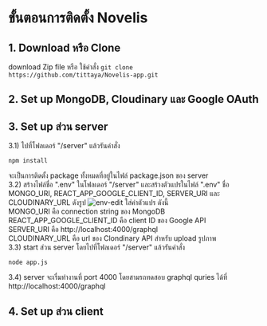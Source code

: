 # ขั้นตอนการติดตั้ง Novelis
## 1. Download หรือ Clone
download Zip file หรือ ใช้คำสั่ง `git clone https://github.com/tittaya/Novelis-app.git`
## 2. Set up MongoDB, Cloudinary และ Google OAuth
## 3. Set up ส่วน server
3.1) ไปที่โฟลเดอร์ "/server" แล้วรันคำสั่ง
```
npm install
```
จะเป็นการติดตั้ง package ทั้งหมดที่อยู่ในไฟล์ package.json ของ server<br/>
3.2) สร้างไฟล์ชื่อ ".env" ในโฟลเดอร์ "/server" และสร้างตัวแปรในไฟล์ ".env" ชื่อ MONGO_URI, REACT_APP_GOOGLE_CLIENT_ID, SERVER_URI และ CLOUDINARY_URL ดังรูป
![env-edit](https://user-images.githubusercontent.com/46591132/158824435-decf0d66-309d-4030-9ef9-8d96f887bb1f.JPG)
ใส่ค่าตัวแปร ดังนี้<br/>
MONGO_URI คือ connection string ของ MongoDB <br/>
REACT_APP_GOOGLE_CLIENT_ID คือ client ID ของ Google API<br/>
SERVER_URI คือ http://localhost:4000/graphql<br/>
CLOUDINARY_URL คือ url ของ Clondinary API สำหรับ upload รูปภาพ<br/>
3.3) start ส่วน server โดยไปที่โฟลเดอร์ "/server" แล้วรันคำสั่ง
```
node app.js
```
3.4) server จะเรื่มทำงานที่ port 4000 โดยสามรถทดสอบ graphql quries ได้ที่ http://localhost:4000/graphql
## 4. Set up ส่วน client
